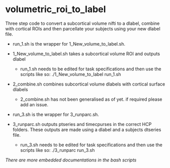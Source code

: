# volumetric_roi_to_label

Three step code to convert a subcortical volume nifti to a dlabel, combine with cortical ROIs and then parcellate your subjects using your new dlabel file.

- run_1.sh is the wrapper for 1_New_volume_to_label.sh.

- 1_New_volume_to_label.sh takes a subcortical volume ROI and outputs dlabel

  - run_1.sh needs to be edited for task specifications and then use the scripts like so: ./1_New_volume_to_label run_1.sh

- 2_combine.sh combines subcortical volume dlabels with cortical surface dlabels

  - 2_combine.sh has not been generalised as of yet. if required please add an issue.

- run_3.sh is the wrapper for 3_runparc.sh.

- 3_runparc.sh outputs ptseries and timecpurses in the correct HCP folders. These outputs are made using a dlabel and a subjects dtseries file.

  - run_3.sh needs to be edited for task specifications and then use the scripts like so: ./3_runparc run_3.sh

*There are more embedded documentations in the bash scripts*
